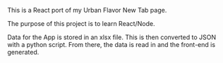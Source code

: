 This is a React port of my Urban Flavor New Tab page.

The purpose of this project is to learn React/Node.

Data for the App is stored in an xlsx file. This is then converted to JSON with a python script. From there, the data is read in and the front-end is generated.
